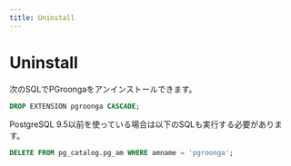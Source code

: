 ```yaml
---
title: Uninstall
---
```


# Uninstall

次のSQLでPGroongaをアンインストールできます。

```sql
DROP EXTENSION pgroonga CASCADE;
```

PostgreSQL 9.5以前を使っている場合は以下のSQLも実行する必要があります。

```sql
DELETE FROM pg_catalog.pg_am WHERE amname = 'pgroonga';
```

